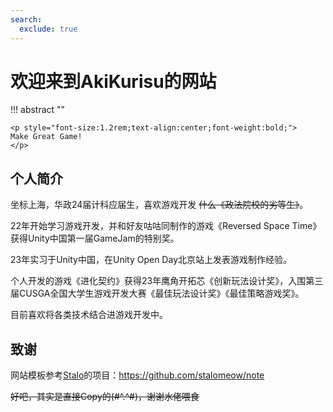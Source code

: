 ```yaml
---
search:
  exclude: true
---
```


# 欢迎来到AkiKurisu的网站

!!! abstract ""

    <p style="font-size:1.2rem;text-align:center;font-weight:bold;">
    Make Great Game!
    </p>

## 个人简介

坐标上海，华政24届计科应届生，喜欢游戏开发  <del>什么《政法院校的劣等生》</del>。

22年开始学习游戏开发，并和好友咕咕同制作的游戏《Reversed Space Time》获得Unity中国第一届GameJam的特别奖。

23年实习于Unity中国，在Unity Open Day北京站上发表游戏制作经验。

个人开发的游戏《进化契约》获得23年鹰角开拓芯《创新玩法设计奖》，入围第三届CUSGA全国大学生游戏开发大赛《最佳玩法设计奖》《最佳策略游戏奖》。

目前喜欢将各类技术结合进游戏开发中。

## 致谢

网站模板参考[Stalo](https://github.com/stalomeo)的项目：https://github.com/stalomeow/note 

<del>好吧，其实是直接Copy的(#^.^#)，谢谢水佬喂食</del>